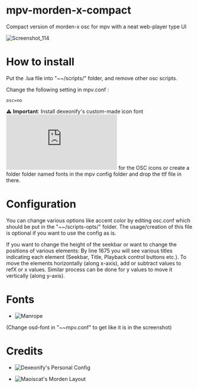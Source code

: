 # mpv-morden-x-compact
Compact version of morden-x osc for mpv with a neat web-player type UI

![Screenshot_114](https://user-images.githubusercontent.com/70870070/176439021-5cea7409-5cae-4ccf-9a34-eb57fb1ed852.png)

# How to install
Put the .lua file into "~~/scripts/" folder, and remove other osc scripts.

Change the following setting in mpv.conf :

`osc=no`

:warning: **Important**: Install dexeonify's custom-made icon font ![modernx-osc-icon.ttf](https://github.com/dexeonify/mpv-config/raw/main/modernx-osc-icon.ttf) for the OSC icons or create a folder folder named fonts in the mpv config folder and drop the ttf file in there.

# Configuration
You can change various options like accent color by editing osc.conf which should be put in the "~~/scripts-opts/" folder. The usage/creation of this file is optional if you want to use the config as is.

If you want to change the height of the seekbar or want to change the positions of various elements:
By line 1675 you will see various titles indicating each element (Seekbar, Title, Playback control buttons etc.). To move the elements horizontally (along x-axis), add or subtract values to refX or x values. Similar process can be done for y values to move it vertically (along y-axis).
 
# Fonts
- ![Manrope](https://github.com/sharanda/manrope)

(Change osd-font in "~~mpv.conf" to get like it is in the screenshot)

# Credits
- ![Dexeonify's Personal Config](https://github.com/dexeonify/mpv-config)

- ![Maoiscat's Morden Layout](https://github.com/maoiscat/mpv-osc-morden)
